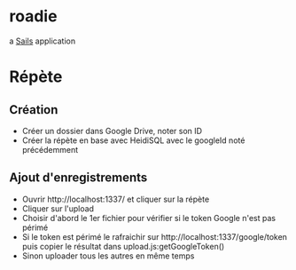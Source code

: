 # roadie

a [Sails](http://sailsjs.org) application

# Répète

## Création

   - Créer un dossier dans Google Drive, noter son ID
   - Créer la répète en base avec HeidiSQL avec le googleId noté précédemment

## Ajout d'enregistrements

   - Ouvrir http://localhost:1337/ et cliquer sur la répète
   - Cliquer sur l'upload
   - Choisir d'abord le 1er fichier pour vérifier si le token Google n'est pas périmé
   - Si le token est périmé le rafraichir sur http://localhost:1337/google/token puis copier le résultat dans upload.js:getGoogleToken()
   - Sinon uploader tous les autres en même temps
